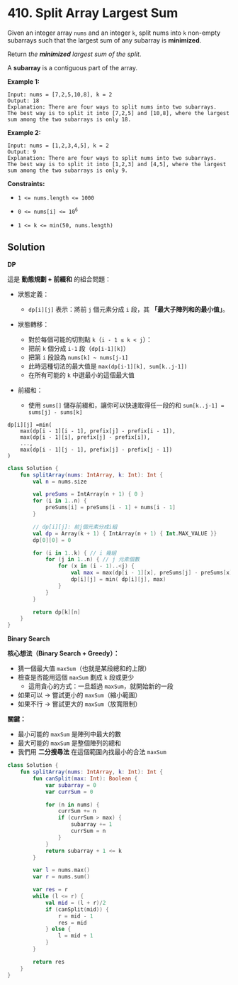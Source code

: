 # 410. Split Array Largest Sum

Given an integer array `nums` and an integer `k`, split nums into `k` non-empty subarrays such that the largest sum of any subarray is **minimized**.

Return *the **minimized** largest sum of the split*.

A **subarray** is a contiguous part of the array.

 

**Example 1:**
```
Input: nums = [7,2,5,10,8], k = 2
Output: 18
Explanation: There are four ways to split nums into two subarrays.
The best way is to split it into [7,2,5] and [10,8], where the largest sum among the two subarrays is only 18.
```
**Example 2:**
```
Input: nums = [1,2,3,4,5], k = 2
Output: 9
Explanation: There are four ways to split nums into two subarrays.
The best way is to split it into [1,2,3] and [4,5], where the largest sum among the two subarrays is only 9.
``` 

**Constraints:**

- <code>1 <= nums.length <= 1000</code>
  
- <code>0 <= nums[i] <= 10<sup>6</sup></code>

- <code>1 <= k <= min(50, nums.length)</code>


## Solution

**DP**
 
這是 **動態規劃 + 前綴和** 的組合問題：

- 狀態定義：
  - `dp[i][j]` 表示：將前 `j` 個元素分成 `i` 段，其 **「最大子陣列和的最小值」**。
  
- 狀態轉移：
    - 對於每個可能的切割點 `k`（`i - 1 ≤ k < j`）：
  - 把前 `k` 個分成 `i-1` 段（`dp[i-1][k]`）
  - 把第 `i` 段設為 `nums[k] ~ nums[j-1]`
  - 此時這種切法的最大值是 `max(dp[i-1][k], sum[k..j-1])`
  - 在所有可能的 `k` 中選最小的這個最大值
  
- 前綴和：
  - 使用 `sums[]` 儲存前綴和，讓你可以快速取得任一段的和 `sum[k..j-1] = sums[j] - sums[k]`

```
dp[i][j] =min(
    max(dp[i - 1][i - 1], prefix[j] - prefix[i - 1]),
    max(dp[i - 1][i], prefix[j] - prefix[i]),
    ..., 
    max(dp[i - 1][j - 1], prefix[j] - prefix[j - 1])
)
```
```kotlin
class Solution {
    fun splitArray(nums: IntArray, k: Int): Int {
        val n = nums.size

        val preSums = IntArray(n + 1) { 0 }
        for (i in 1..n) {
            preSums[i] = preSums[i - 1] + nums[i - 1]
        }

        // dp[i][j]: 前j個元素分成i組
        val dp = Array(k + 1) { IntArray(n + 1) { Int.MAX_VALUE }}
        dp[0][0] = 0

        for (i in 1..k) { // i 幾組
            for (j in 1..n) { // j 元素個數
                for (x in (i - 1)..<j) {
                    val max = max(dp[i - 1][x], preSums[j] - preSums[x])
                    dp[i][j] = min( dp[i][j], max)
                }
            }
        }

        return dp[k][n]
    }
}
```

**Binary Search**

 **核心想法（Binary Search + Greedy）：**

- 猜一個最大值 `maxSum`（也就是某段總和的上限）
- 檢查是否能用這個 `maxSum` 劃成 `k` 段或更少
  - 這用貪心的方式：一旦超過 `maxSum`，就開始新的一段
- 如果可以 → 嘗試更小的 `maxSum`（縮小範圍）
- 如果不行 → 嘗試更大的 `maxSum`（放寬限制）

**關鍵：**
- 最小可能的 `maxSum` 是陣列中最大的數
- 最大可能的 `maxSum` 是整個陣列的總和
- 我們用 **二分搜尋法** 在這個範圍內找最小的合法 `maxSum`

```kotlin
class Solution {
    fun splitArray(nums: IntArray, k: Int): Int {
        fun canSplit(max: Int): Boolean {
            var subarray = 0
            var currSum = 0

            for (n in nums) {
                currSum += n 
                if (currSum > max) {
                    subarray += 1
                    currSum = n
                }
            }
            return subarray + 1 <= k
        }

        var l = nums.max()
        var r = nums.sum()

        var res = r
        while (l <= r) {
            val mid = (l + r)/2
            if (canSplit(mid)) {
                r = mid - 1
                res = mid
            } else {
                l = mid + 1
            }
        }

        return res
    }
}
```